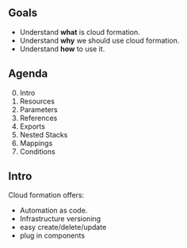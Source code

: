 Goals
-----
* Understand **what** is cloud formation.
* Understand **why** we should use cloud formation.
* Understand **how** to use it.


Agenda
------
0. Intro
0. Resources
0. Parameters
0. References
0. Exports
0. Nested Stacks
0. Mappings
0. Conditions


Intro
-----
Cloud formation offers:
* Automation as code.
* Infrastructure versioning
* easy create/delete/update
* plug in components


